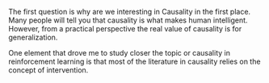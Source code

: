 The first question is why are we interesting in Causality in the first place. Many people will tell you that causality is what makes human intelligent. However, from a practical perspective the real value of causality is for generalization. 

One element that drove me to study closer the topic or causality in reinforcement learning is that most of the literature in causality relies on the concept of intervention. 